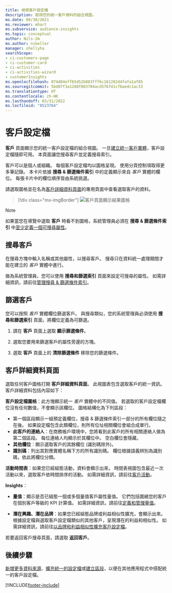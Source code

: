 ```yaml
---
title: 檢視客戶設定檔
description: 取得您的統一客戶資料的組合視圖。
ms.date: 09/30/2021
ms.reviewer: mhart
ms.subservice: audience-insights
ms.topic: conceptual
author: Nils-2m
ms.author: nikeller
manager: shellyha
searchScope:
- ci-customers-page
- ci-customer-card
- ci-activities
- ci-activities-wizard
- customerInsights
ms.openlocfilehash: 074d84eff65d52b083fff6c161282d4fafa1af85
ms.sourcegitcommit: 5bd07f3a1288f003704acd576741cf6aedc1ac33
ms.translationtype: HT
ms.contentlocale: zh-HK
ms.lasthandoff: 03/31/2022
ms.locfileid: "8523764"
---
```

# <a name="customer-profiles"></a>客戶設定檔

**客戶** 頁面顯示您的統一客戶設定檔的組合視圖。 一旦[建立統一客戶實體](data-unification.md)，客戶設定檔隨即可用。 本頁面讓您搜尋客戶並定義搜尋索引。

客戶可以是個人或組織。 每個客戶設定檔均以圖格呈現。 使用分頁控制項取得更多筆記錄。 本卡片依據 **搜尋 & 篩選條件索引** 中的定義顯示來自 *客戶* 實體的欄位。 每張卡片中的欄位順序皆由系統挑選。

請選取圖格並在名為[客戶詳細資料頁面](customer-profiles.md#customer-details-page)的專用頁面中查看選取客戶的資料。

> [!div class="mx-imgBorder"] 
> ![客戶頁面顯示結果圖格](media/customers-page-result-tiles-B2C.png "客戶頁面顯示結果圖格")

> [!NOTE]
> 如果當您在導覽中選取 **客戶** 時看不到圖格，系統管理員必須在 **搜尋 & 篩選條件索引** 中[至少定義一個可搜尋屬性](search-filter-index.md)。

## <a name="search-for-customers"></a>搜尋客戶

在搜尋方塊中輸入名稱或其他屬性，以搜尋客戶。 搜尋只在資料統一處理期間才能在建立的 _客戶_ 實體中進行。

做為系統管理員，您可以使用 **搜尋和篩選索引** 頁面來設定可搜尋的屬性。 如需詳細資訊，請前往[管理搜尋 & 篩選條件索引](search-filter-index.md)。

## <a name="filter-customers"></a>篩選客戶

您可以按照 _客戶_ 實體欄位篩選客戶。 與搜尋類似，您的系統管理員必須使用 **搜尋和篩選索引** 頁面，將欄位定義為可篩選。

1. 請在 **客戶** 頁面上選取 **顯示篩選條件**。

1. 選取您要用來篩選客戶的屬性旁邊的方塊。

1. 選取 **客戶** 頁面上的 **清除篩選條件** 移除您的篩選條件。

## <a name="customer-details-page"></a>客戶詳細資料頁面

選取任何客戶圖格打開 **客戶詳細資料頁面**。 此視圖表包含選取客戶的統一資訊。 客戶詳細資料包括內容如下：

**客戶設定檔圖格**：此方塊顯示統一 _客戶_ 實體中的不同值。 若選取的客戶設定檔欄位沒有任何數值，不會顯示該欄位。 圖格結構化為下列區段：  
  - 第一個區段顯示一組預定義欄位，搜尋 & 篩選條件索引一部分的所有欄位隨之在後。 如果設定檔包含此類欄位，則所有位址相關欄位會組合成單行。 
  - **此客戶的連絡人**：在商務帳戶環境中，您將看到此客戶的所有相關連絡人做為第二個區段。 每位連絡人均顯示於其欄位中。 空白欄位會隱藏。
  - **其他欄位**：顯示選取客戶的其餘欄位 (識別碼除外)。 
  - **識別碼**：列出其對應實體名稱下方的所有識別碼。 欄位根據語義辨別為識別碼，依此將欄位分類。

**活動時間表**：如果您已經組態活動，資料會顯示出來。 時間表視圖包含最近一次活動以來，選取客戶依時間排序的活動。 如需詳細資訊，請前往[客戶活動](activities.md)。

**Insights**：  
  - **量值**：顯示是否已組態一個或多個量值客戶屬性量值。 它們包括圍繞您的客戶在個別客戶等級的 KPI 計算值。 如需詳細資訊，請前往[定義和管理量值](measures.md)。

  - **潛在興趣、潛在品牌**：如果您已經組態品牌或利益相似性擴充，會顯示出來。 根據設定檔與選取客戶設定檔類似的其他客戶，呈現潛在的利益和相似性。 如需詳細資訊，請前往[以品牌和利益相似性擴充客戶設定檔](enrichment-microsoft.md)。

若要返回客戶搜尋頁面，請選取 **返回客戶**。

## <a name="next-steps"></a>後續步驟

[新增更多資料來源](data-sources.md)、[擴充統一的設定檔](enrichment-hub.md)或[建立區段](segments.md)，以便在其他應用程式中搭配統一的客戶設定檔。


[!INCLUDE[footer-include](../includes/footer-banner.md)]
